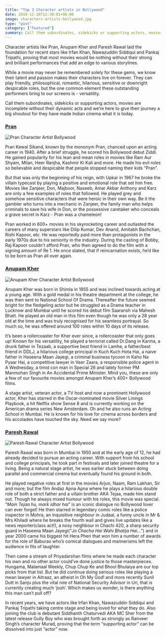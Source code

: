 ```yaml
---
title: "Top 3 Character artists in Bollywood"
date: 2018-12-26T12:30:01+06:00
image: characters-artists-bollywood.jpg
type: "post"
category: ["Featured"]
summary: Call them subordinates, sidekicks or supporting actors, movies are incomplete without their dynamic acts and we’re here to give their journey a big shoutout.
---
```


Character artists like Pran, Anupam Kher and Paresh Rawal laid the foundation for recent stars like Irfan Khan, Nawazuddin Siddiqui and Pankaj Tripathi, proving that most movies would be nothing without their strong and brilliant performances that add an edge to various storylines.

While a movie may never be remembered solely for these gems, we know their talent and passion makes their characters live on forever. They can play friendly, philosophical, romantic, hilarious, sensitive or downright despicable roles, but the one common element these outstanding performers bring to our screens is - versatility.

Call them subordinates, sidekicks or supporting actors, movies are incomplete without their dynamic acts and we’re here to give their journey a big shoutout for they have made Indian cinema what it is today.

<h3><a href="https://spuul.com/stars/478-pran" rel="noopener" target="_blank">Pran</a></h3>
<img src="https://blog.spuul.com/wp-content/uploads/2019/02/pran-character-actor-bollywood.jpg" alt="Pran Character Artist Bollywood"/>

Pran Kewal Sikand, known by the mononym Pran, chanced upon an acting career in 1940. After a brief struggle, he scored his Bollywood debut Ziddi. He gained popularity for his lean and mean roles in movies like Ram Aur Shyam, Milan, Heer Ranjha, Kashmir Ki Kali and more. He made his evil roles so believable and despicable that people stopped naming their kids “Pran”.

But that was only the beginning of his reign, with Upkar in 1967 he broke the villain typecast by playing a positive and emotional role that set him free. Movies like Zanjeer, Don, Majboor, Naseeb, Amar Akbar Anthony and Karz are only a few examples of roles that followed. He played grey and somehow sensitive characters that were heroic in their own way. Be it the gambler who turns into a mechanic in Zanjeer, the family man who helps criminals to save his wife in Don, or the possessive caretaker who conceals a grave secret in Karz - Pran was a chameleon!  

Pran worked in 600+ movies in his skyrocketing career and outlasted the careers of many superstars like Dilip Kumar, Dev Anand, Amitabh Bachchan, Rishi Kapoor, etc. He was reportedly paid more than protagonists in the early 1970s due to his seniority in the industry. During the casting of Bobby, Raj Kapoor couldn't afford Pran, who then agreed to do the film with a signing amount of Re 1. He once stated, that if reincarnation exists, he’d like to be born as Pran all over again.

<h3><a href="https://spuul.com/stars/9-anupam-kher" rel="noopener" target="_blank">Anupam Kher</a></h3>
<img src="https://blog.spuul.com/wp-content/uploads/2019/02/anupam-kher-character-actor-bollywood.jpg" alt="Anupam Kher Character Artist Bollywood"/>

Anupam Kher was born in Shimla in 1955 and was inclined towards acting at a young age. With a gold medal in his theatre department at the college, he was then sent to National School Of Drama. Thereafter the future seemed bright for the fledgeling actor but he struggled as a Drama teacher in Lucknow and Mumbai until he scored his debut film Saaransh via Mahesh Bhatt. He played an old man in this film even though he was only a 28 year old at the time and was truly recognised for his seamless portrayal. So much so, he was offered around 100 roles within 10 days of its release.

It’s been a rollercoaster for Kher ever since, a rollercoaster that only goes up! Known for his versatility, he played a terrorist called Dr.Dang in Karma, a drunk father in Tezaab, a supportive best friend in Lamhe, a father/best friend in DDLJ, a hilarious college principal in Kuch Kuch Hota Hai, a naive father in Haseena Maan Jayegi, a criminal business tycoon in Kaho Na Pyaar Hai, a competitive lawyer in Veer Zaara, a responsible police agent in A Wednesday, a timid con man in Special 26 and lately former PM Manmohan Singh in An Accidental Prime Minister. Mind you, these are only a few of our favourite movies amongst Anupam Kher’s 400+ Bollywood films.

A stage artist, veteran actor, a TV host and now a prominent Hollywood actor, Kher has starred in the Oscar-nominated movie Silver Linings Playbook, a hit Netflix show Sense 8 and is currently working on the American drama series New Amsterdam. Oh and he also runs an Acting School in Mumbai. He is known for his love for cinema across borders and his accolades have touched the sky. Need we say more?

<h3><a href="https://spuul.com/stars/87-paresh-rawal" rel="noopener" target="_blank">Paresh Rawal</a></h3>
<img src="https://blog.spuul.com/wp-content/uploads/2019/02/paresh-rawal-character-actor-bollywood.jpg" alt="Paresh Rawal Character Artist Bollywood"/>

Paresh Rawal was born in Mumbai in 1950 and at the early age of 12, he had already decided to pursue an acting career. With support from his school and college principals, he took part in festivals and later joined theatre for a living. Being a natural stage artist, he was earlier stuck between doing parallel and commercial cinema but eventually found his ground in both.

He played negative roles at first in the movies Arjun, Naam, Ram Lakhan, Sir and more; but the film Andaz Apna Apna where he plays a hilarious double role of both a strict father and a villain brother AKA Tejaa, made him stand out. Though he always mixed humour with his roles, this movie was special. “<em>Main Tejaa hu, mark idhar hai</em>” is an iconic dialogue no Bollywood lover can ever forget! He then starred in legendary comic roles like a police inspector in Mohra, an inquisitive neighbour in Judaai, a funny uncle in Mr & Mrs Khiladi where he breaks the fourth wall and gives live updates like a news reporter(class act!), a nosy neighbour in Chachi 420, a sharp security guard in Haseena Maan Jayegi(“<em>Jo Chacha Hai Wahi Bhatija Hai...</em>”) and in year 2000 came his biggest hit Hera Pheri that won him a number of awards for the role of Baburao who’s comical dialogues and mannerisms left the audience in fits of laughter.

Then came a stream of Priyadarshan films where he made each character his own and no other actor could’ve done justice to those masterpieces. Hungama, Malamaal Weekly, Chup Chup Ke and Bhool Bhulaiya are our top picks from that list. But he did continue doing serious roles like playing a mean lawyer in Aitraaz, an atheist in Oh My God! and more recently Sunil Dutt in Sanju plus the vital role of National Security Advisor in Uri, that is currently creating much ‘josh’. Which makes us wonder, is there anything this man can’t pull off?

In recent years, we have actors like Irfan Khan, Nawazuddin Siddiqui and Pankaj Tripathi taking centre stage and being loved for what they do. Also joining the club is debutant Siddhanth Chaturvedi AKA MC Sher from the latest release Gully Boy who was brought forth as strongly as Ranveer Singh’s character Murad, proving that the term “supporting actor” can be dissolved into just “actor” now.
